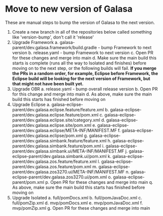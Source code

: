 # Move to new version of Galasa

These are manual steps to bump the version of Galasa to the next version.

1. Create a new branch in all of the repositories below called something like 'version-bump', don't call it 'release'
2. Upgrade Framework
    a. galasa-parent/dev.galasa.framework/build.gradle - bump Framework to next version
    b. release.yaml - bump Framework to next version
    c. Open PR for these changes and merge into main
    d. Make sure the main build this starts is complete (runs all the way to Isolated and finishes) before moving on to the next step, or the following builds will fail. **If you merge the PRs in a random order, for example, Eclipse before Framework, the Eclipse build will be looking for the next version of Framework, but that might not have been built yet.**
3. Upgrade OBR
    a. release.yaml - bump overall release version
    b. Open PR for this change and merge into main
    d. As above, make sure the main build this starts has finished before moving on
4. Upgrade Eclipse
    a. galasa-eclipse-parent/dev.galasa.eclipse.feature/feature.xml
    b. galasa-eclipse-parent/dev.galasa.eclipse.feature/pom.xml
    c. galasa-eclipse-parent/dev.galasa.eclipse.site/category.xml
    d. galasa-eclipse-parent/dev.galasa.eclipse.site/pom.xml
    e. galasa-eclipse-parent/dev.galasa.eclipse/META-INF/MANIFEST.MF
    f. galasa-eclipse-parent/dev.galasa.eclipse/pom.xml
    g. galasa-eclipse-parent/dev.galasa.simbank.feature/feature.xml
    h. galasa-eclipse-parent/dev.galasa.simbank.feature/pom.xml
    i. galasa-eclipse-parent/dev.galasa.simbank.ui/META-INF/MANIFEST.MF
    j. galasa-eclipse-parent/dev.galasa.simbank.ui/pom.xml
    k. galasa-eclipse-parent/dev.galasa.zos.feature/feature.xml
    l. galasa-eclipse-parent/dev.galasa.zos.feature/pom.xml
    m. galasa-eclipse-parent/dev.galasa.zos3270.ui/META-INF/MANIFEST.MF
    n. galasa-eclipse-parent/dev.galasa.zos3270.ui/pom.xml
    o. galasa-eclipse-parent/pom.xml
    p. Open PR for these changes and merge into main
    q. As above, make sure the main build this starts has finished before moving on
5. Upgrade Isolated
    a. full/pomDocs.xml
    b. full/pomJavaDoc.xml
    c. full/pomZip.xml
    d. mvp/pomDocs.xml
    e. mvp/pomJavaDoc.xml
    f. mvp/pomZip.xml
    g. Open PR for these changes and merge into main